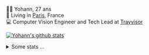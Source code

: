 <p>
  👨🏻 <bold>Yohann</bold>, 27 ans<br/>
  💼 Living in <a href="https://www.google.com/maps?q=paris">Paris</a>, France<br/>
  💻 Computer Vision Engineer and Tech Lead at <a href="https://trayvisor.com/">Trayvisor</a><br/>
</p>

<a href="https://github.com/anuraghazra/github-readme-stats"><img align="center" src="https://github-readme-stats-go94hl40s-yohann84l.vercel.app//api?username=yohann84L&show_icons=true&include_all_commits=true" alt="Yohann's github stats" /> </a>


<details>
  <summary>Some stats ...</summary><br/>
  

<!--START_SECTION:waka-->
![Code Time](http://img.shields.io/badge/Code%20Time-372%20hrs%209%20mins-blue)

![Profile Views](http://img.shields.io/badge/Profile%20Views-0-blue)

**🐱 My GitHub Data** 

> 🏆 31 Contributions in the Year 2023
 > 
> 📦 440.5 kB Used in GitHub's Storage 
 > 
> 🚫 Not Opted to Hire
 > 
> 📜 24 Public Repositories 
 > 
> 🔑 21 Private Repositories  
 > 
**I'm an Early 🐤** 

```text
🌞 Morning    279 commits    ████████░░░░░░░░░░░░░░░░░   32.25% 
🌆 Daytime    507 commits    ██████████████░░░░░░░░░░░   58.61% 
🌃 Evening    77 commits     ██░░░░░░░░░░░░░░░░░░░░░░░   8.9% 
🌙 Night      2 commits      ░░░░░░░░░░░░░░░░░░░░░░░░░   0.23%

```
📅 **I'm Most Productive on Tuesday** 

```text
Monday       111 commits    ███░░░░░░░░░░░░░░░░░░░░░░   12.83% 
Tuesday      207 commits    ██████░░░░░░░░░░░░░░░░░░░   23.93% 
Wednesday    194 commits    █████░░░░░░░░░░░░░░░░░░░░   22.43% 
Thursday     141 commits    ████░░░░░░░░░░░░░░░░░░░░░   16.3% 
Friday       198 commits    █████░░░░░░░░░░░░░░░░░░░░   22.89% 
Saturday     14 commits     ░░░░░░░░░░░░░░░░░░░░░░░░░   1.62% 
Sunday       0 commits      ░░░░░░░░░░░░░░░░░░░░░░░░░   0.0%

```


📊 **This Week I Spent My Time On** 

```text
⌚︎ Time Zone: Europe/Paris

💬 Programming Languages: 
Python                   3 hrs 3 mins        █████████░░░░░░░░░░░░░░░░   36.89% 
JavaScript               2 hrs 17 mins       ███████░░░░░░░░░░░░░░░░░░   27.61% 
YAML                     1 hr 51 mins        █████░░░░░░░░░░░░░░░░░░░░   22.4% 
HTTP Request             23 mins             █░░░░░░░░░░░░░░░░░░░░░░░░   4.8% 
SQL                      12 mins             ░░░░░░░░░░░░░░░░░░░░░░░░░   2.58%

🔥 Editors: 
PyCharm                  4 hrs 5 mins        ████████████░░░░░░░░░░░░░   49.36% 
WebStorm                 4 hrs 4 mins        ████████████░░░░░░░░░░░░░   49.26% 
VS Code                  6 mins              ░░░░░░░░░░░░░░░░░░░░░░░░░   1.38%

💻 Operating System: 
Mac                      8 hrs 17 mins       █████████████████████████   100.0%

```

**I Mostly Code in Python** 

```text
Python                   18 repos            ██████████████░░░░░░░░░░░   56.25% 
Java                     6 repos             ████░░░░░░░░░░░░░░░░░░░░░   18.75% 
JavaScript               2 repos             █░░░░░░░░░░░░░░░░░░░░░░░░   6.25% 
R                        2 repos             █░░░░░░░░░░░░░░░░░░░░░░░░   6.25% 
HTML                     1 repo              ░░░░░░░░░░░░░░░░░░░░░░░░░   3.12%

```



 Last Updated on 24/01/2023 01:41:44 UTC
<!--END_SECTION:waka-->
